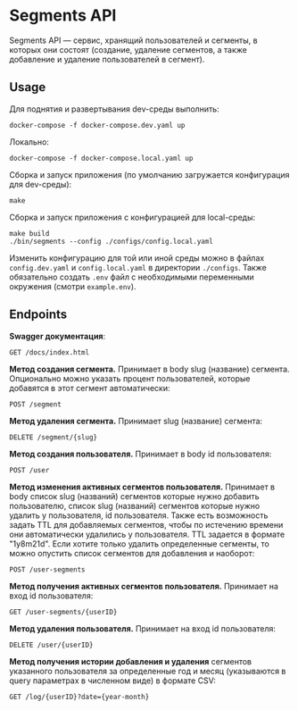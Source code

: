 # Segments API
Segments API — сервис, хранящий пользователей и сегменты, в которых они состоят (создание, удаление сегментов, а также добавление и удаление пользователей в сегмент).
## Usage
Для поднятия и развертывания dev-среды выполнить:
```
docker-compose -f docker-compose.dev.yaml up
```
Локально:
```
docker-compose -f docker-compose.local.yaml up
```
Сборка и запуск приложения (по умолчанию загружается конфигурация для dev-среды):
```
make
```
Сборка и запуск приложения с конфигурацией для local-среды:
```
make build
./bin/segments --config ./configs/config.local.yaml
```
Изменить конфигурацию для той или иной среды можно в файлах `config.dev.yaml` и `config.local.yaml` в директории `./configs`. Также обязательно создать `.env` файл с необходимыми переменными окружения (смотри `example.env`).
## Endpoints
**Swagger документация**:
```
GET /docs/index.html
```
**Метод создания сегмента.** Принимает в body slug (название) сегмента. Опционально можно указать процент пользователей, которые добавятся в этот сегмент автоматически:
```
POST /segment
```
**Метод удаления сегмента.** Принимает slug (название) сегмента:
```
DELETE /segment/{slug}
```
**Метод создания пользователя.** Принимает в body id пользователя:
```
POST /user
```
**Метод изменения активных сегментов пользователя.** Принимает в body список slug (названий) сегментов которые нужно добавить пользователю, 
список slug (названий) сегментов которые нужно удалить у пользователя, id пользователя. Также есть возможность задать TTL для добавляемых сегментов, 
чтобы по истечению времени они автоматически удалились у пользователя. TTL задается в формате "1y8m21d". 
Если хотите только удалить определенные сегменты, то можно опустить список сегментов для добавления и наоборот:
```
POST /user-segments
```
**Метод получения активных сегментов пользователя.** Принимает на вход id пользователя:
```
GET /user-segments/{userID}
```
**Метод удаления пользователя.** Принимает на вход id пользователя:
```
DELETE /user/{userID}
```
**Метод получения истории добавления и удаления** сегментов указанного пользователя за определенные год и месяц (указываются в query параметрах в численном виде) в формате CSV:
```
GET /log/{userID}?date={year-month}
```
